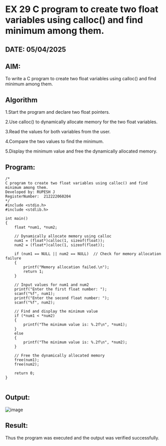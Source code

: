 # EX 29 C program to create two float variables using calloc() and find minimum among them.
## DATE: 05/04/2025
## AIM:
To write a C program to create two float variables using calloc() and find minimum among them.

## Algorithm
1.Start the program and declare two float pointers.

2.Use calloc() to dynamically allocate memory for the two float variables.

3.Read the values for both variables from the user.

4.Compare the two values to find the minimum.

5.Display the minimum value and free the dynamically allocated memory.   

## Program:
```
/*
C program to create two float variables using calloc() and find minimum among them.
Developed by: RUPESH J
RegisterNumber:  212222060204
*/
#include <stdio.h>
#include <stdlib.h>

int main()
{
    float *num1, *num2;

    // Dynamically allocate memory using calloc
    num1 = (float*)calloc(1, sizeof(float));
    num2 = (float*)calloc(1, sizeof(float));

    if (num1 == NULL || num2 == NULL)  // Check for memory allocation failure
    {
        printf("Memory allocation failed.\n");
        return 1;
    }

    // Input values for num1 and num2
    printf("Enter the first float number: ");
    scanf("%f", num1);
    printf("Enter the second float number: ");
    scanf("%f", num2);

    // Find and display the minimum value
    if (*num1 < *num2)
    {
        printf("The minimum value is: %.2f\n", *num1);
    }
    else
    {
        printf("The minimum value is: %.2f\n", *num2);
    }

    // Free the dynamically allocated memory
    free(num1);
    free(num2);

    return 0;
}


```

## Output:

![image](https://github.com/user-attachments/assets/d1b4579a-fb42-4962-8c79-d4cd97fa02a0)


## Result:
Thus the program was executed and the output was verified successfully.
